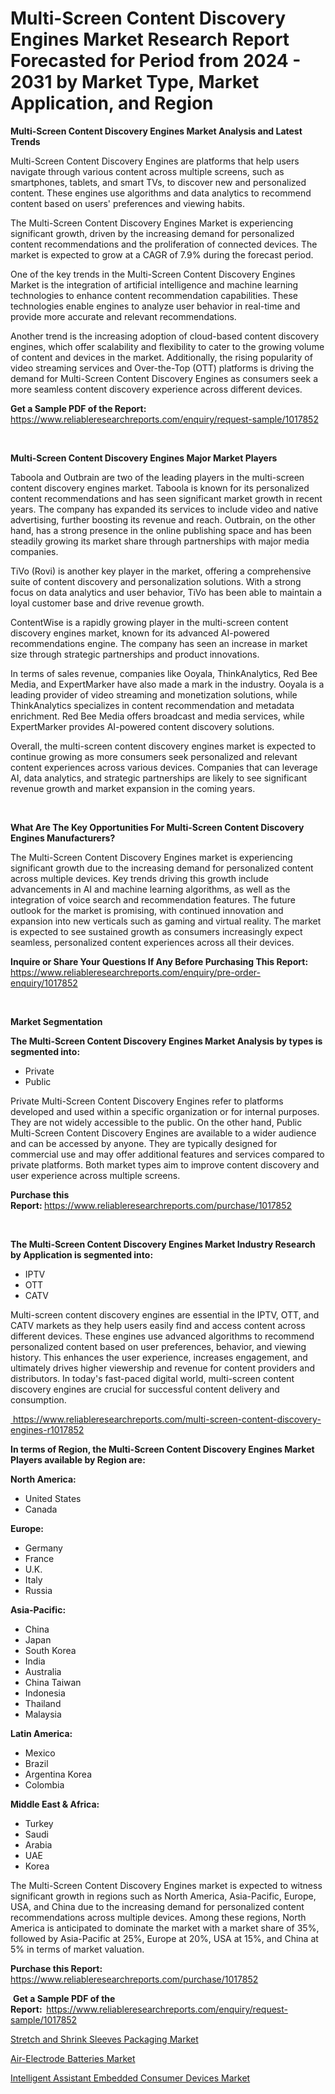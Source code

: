 <p><h1>Multi-Screen Content Discovery Engines Market Research Report Forecasted for Period from 2024 -  2031 by Market Type, Market Application, and Region</h1></p><p><strong>Multi-Screen Content Discovery Engines Market Analysis and Latest Trends</strong></p>
<p><p>Multi-Screen Content Discovery Engines are platforms that help users navigate through various content across multiple screens, such as smartphones, tablets, and smart TVs, to discover new and personalized content. These engines use algorithms and data analytics to recommend content based on users' preferences and viewing habits.</p><p>The Multi-Screen Content Discovery Engines Market is experiencing significant growth, driven by the increasing demand for personalized content recommendations and the proliferation of connected devices. The market is expected to grow at a CAGR of 7.9% during the forecast period.</p><p>One of the key trends in the Multi-Screen Content Discovery Engines Market is the integration of artificial intelligence and machine learning technologies to enhance content recommendation capabilities. These technologies enable engines to analyze user behavior in real-time and provide more accurate and relevant recommendations.</p><p>Another trend is the increasing adoption of cloud-based content discovery engines, which offer scalability and flexibility to cater to the growing volume of content and devices in the market. Additionally, the rising popularity of video streaming services and Over-the-Top (OTT) platforms is driving the demand for Multi-Screen Content Discovery Engines as consumers seek a more seamless content discovery experience across different devices.</p></p>
<p><strong>Get a Sample PDF of the Report:&nbsp;</strong> <a href="https://www.reliableresearchreports.com/enquiry/request-sample/1017852">https://www.reliableresearchreports.com/enquiry/request-sample/1017852</a></p>
<p>&nbsp;</p>
<p><strong>Multi-Screen Content Discovery Engines Major Market Players</strong></p>
<p><p>Taboola and Outbrain are two of the leading players in the multi-screen content discovery engines market. Taboola is known for its personalized content recommendations and has seen significant market growth in recent years. The company has expanded its services to include video and native advertising, further boosting its revenue and reach. Outbrain, on the other hand, has a strong presence in the online publishing space and has been steadily growing its market share through partnerships with major media companies.</p><p>TiVo (Rovi) is another key player in the market, offering a comprehensive suite of content discovery and personalization solutions. With a strong focus on data analytics and user behavior, TiVo has been able to maintain a loyal customer base and drive revenue growth.</p><p>ContentWise is a rapidly growing player in the multi-screen content discovery engines market, known for its advanced AI-powered recommendations engine. The company has seen an increase in market size through strategic partnerships and product innovations.</p><p>In terms of sales revenue, companies like Ooyala, ThinkAnalytics, Red Bee Media, and ExpertMarker have also made a mark in the industry. Ooyala is a leading provider of video streaming and monetization solutions, while ThinkAnalytics specializes in content recommendation and metadata enrichment. Red Bee Media offers broadcast and media services, while ExpertMarker provides AI-powered content discovery solutions.</p><p>Overall, the multi-screen content discovery engines market is expected to continue growing as more consumers seek personalized and relevant content experiences across various devices. Companies that can leverage AI, data analytics, and strategic partnerships are likely to see significant revenue growth and market expansion in the coming years.</p></p>
<p>&nbsp;</p>
<p><strong>What Are The Key Opportunities For Multi-Screen Content Discovery Engines Manufacturers?</strong></p>
<p><p>The Multi-Screen Content Discovery Engines market is experiencing significant growth due to the increasing demand for personalized content across multiple devices. Key trends driving this growth include advancements in AI and machine learning algorithms, as well as the integration of voice search and recommendation features. The future outlook for the market is promising, with continued innovation and expansion into new verticals such as gaming and virtual reality. The market is expected to see sustained growth as consumers increasingly expect seamless, personalized content experiences across all their devices.</p></p>
<p><strong>Inquire or Share Your Questions If Any Before Purchasing This Report:</strong> <a href="https://www.reliableresearchreports.com/enquiry/pre-order-enquiry/1017852">https://www.reliableresearchreports.com/enquiry/pre-order-enquiry/1017852</a></p>
<p>&nbsp;</p>
<p><strong>Market Segmentation</strong></p>
<p><strong>The Multi-Screen Content Discovery Engines Market Analysis by types is segmented into:</strong></p>
<p><ul><li>Private</li><li>Public</li></ul></p>
<p><p>Private Multi-Screen Content Discovery Engines refer to platforms developed and used within a specific organization or for internal purposes. They are not widely accessible to the public. On the other hand, Public Multi-Screen Content Discovery Engines are available to a wider audience and can be accessed by anyone. They are typically designed for commercial use and may offer additional features and services compared to private platforms. Both market types aim to improve content discovery and user experience across multiple screens.</p></p>
<p><strong>Purchase this Report:&nbsp;</strong><a href="https://www.reliableresearchreports.com/purchase/1017852">https://www.reliableresearchreports.com/purchase/1017852</a></p>
<p>&nbsp;</p>
<p><strong>The Multi-Screen Content Discovery Engines Market Industry Research by Application is segmented into:</strong></p>
<p><ul><li>IPTV</li><li>OTT</li><li>CATV</li></ul></p>
<p><p>Multi-screen content discovery engines are essential in the IPTV, OTT, and CATV markets as they help users easily find and access content across different devices. These engines use advanced algorithms to recommend personalized content based on user preferences, behavior, and viewing history. This enhances the user experience, increases engagement, and ultimately drives higher viewership and revenue for content providers and distributors. In today's fast-paced digital world, multi-screen content discovery engines are crucial for successful content delivery and consumption.</p></p>
<p><a href="https://www.reliableresearchreports.com/multi-screen-content-discovery-engines-r1017852">&nbsp;https://www.reliableresearchreports.com/multi-screen-content-discovery-engines-r1017852</a></p>
<p><strong>In terms of Region, the Multi-Screen Content Discovery Engines Market Players available by Region are:</strong></p>
<p>
    <p> <strong> North America: </strong>
        <ul>
            <li>United States</li>
            <li>Canada</li>
        </ul>
        </p> 
    <p> <strong> Europe: </strong>
        <ul>
            <li>Germany</li>
            <li>France</li>
            <li>U.K.</li>
            <li>Italy</li>
            <li>Russia</li>
        </ul>
        </p> 
    <p> <strong> Asia-Pacific: </strong>
        <ul>
            <li>China</li>
            <li>Japan</li>
            <li>South Korea</li>
            <li>India</li>
            <li>Australia</li>
            <li>China Taiwan</li>
            <li>Indonesia</li>
            <li>Thailand</li>
            <li>Malaysia</li>
        </ul>
        </p> 
    <p> <strong> Latin America: </strong>
        <ul>
            <li>Mexico</li>
            <li>Brazil</li>
            <li>Argentina Korea</li>
            <li>Colombia</li>
        </ul>
        </p> 
    <p> <strong> Middle East & Africa: </strong>
        <ul>
            <li>Turkey</li>
            <li>Saudi</li>
            <li>Arabia</li>
            <li>UAE</li>
            <li>Korea</li>
        </ul>
    </p>
    </p>
<p><p>The Multi-Screen Content Discovery Engines market is expected to witness significant growth in regions such as North America, Asia-Pacific, Europe, USA, and China due to the increasing demand for personalized content recommendations across multiple devices. Among these regions, North America is anticipated to dominate the market with a market share of 35%, followed by Asia-Pacific at 25%, Europe at 20%, USA at 15%, and China at 5% in terms of market valuation.</p></p>
<p><strong>Purchase this Report: </strong><a href="https://www.reliableresearchreports.com/purchase/1017852">https://www.reliableresearchreports.com/purchase/1017852</a></p>
<p>&nbsp;<strong>Get a Sample PDF of the Report:&nbsp;&nbsp;</strong><a href="https://www.reliableresearchreports.com/enquiry/request-sample/1017852">https://www.reliableresearchreports.com/enquiry/request-sample/1017852</a></p>
<p><strong></strong></p>
<p><p><a href="https://github.com/KaliWatsica/Market-Research-Report-List-1/blob/main/stretch-and-shrink-sleeves-packaging-market.md">Stretch and Shrink Sleeves Packaging Market</a></p><p><a href="https://github.com/cathyMaggio37/Market-Research-Report-List-1/blob/main/air-electrode-batteries-market.md">Air-Electrode Batteries Market</a></p><p><a href="https://github.com/tiannaStark1/Market-Research-Report-List-1/blob/main/intelligent-assistant-embedded-consumer-devices-market.md">Intelligent Assistant Embedded Consumer Devices Market</a></p></p>